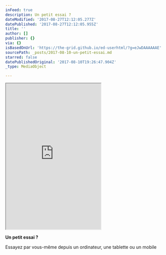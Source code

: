 ```yaml
---
inFeed: true
description: Un petit essai ?
dateModified: '2017-08-27T12:12:05.277Z'
datePublished: '2017-08-27T12:12:05.955Z'
title: ''
author: []
publisher: {}
via: {}
isBasedOnUrl: 'https://the-grid.github.io/ed-userhtml/?g=eJwDAAAAAAE'
sourcePath: _posts/2017-08-10-un-petit-essai.md
starred: false
datePublishedOriginal: '2017-08-10T19:26:47.904Z'
_type: MediaObject

---
```

<iframe src="https://the-grid.github.io/ed-userhtml/?g=eJyVkTFv2zAQhXf9igOX2IAi1UZdOaptIAU6dOjSoUOXgCJPFhuKJHgnGa6R_14qSuqhWbIR7x7f-47cWeMeIaLdC-KzReoQWUAXsd2LjjlQXZaSCJlulXbFH3M8oi-U78txfUssG4vlq0gkoDxkO1LRBAaK6t0Zv0kcduUc8C_pMMoIs-FBhgB7cHiCX8_CfTDFz3VxH4I1SrLxbnFh_4iuFnG1QV1V7V2lP6ntarOuPrZVc4fb7Vo2200jcjhhE1k9EEeUvXHHGjgO-LT8_D8DQHZFKFKNSHf0OYW0g1PPxUu4ZBNqROWjxvgW6I-X2eKCFnt0XIP2aphOxRH56yx-OX_TU8HsFctcMkeq4cJdmtdw890400triG_yiBS8IzNiPdHnzrdWUjfvkktr_WkI1ktdt9IS5mT6wUrGFwObHq3pTSJZfXhKu2evvYVMe43JuUjiNLi-SrbTZgSj91fI9G9JO_wFHQrQAQ" height="460" style=""></iframe>

**Un petit essai ?**

Essayez par vous-même depuis un ordinateur, une tablette ou un mobile